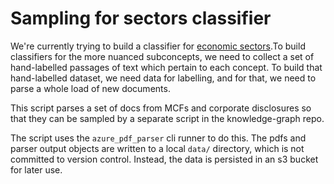 # Sampling for sectors classifier

We're currently trying to build a classifier for [economic sectors](https://climatepolicyradar.wikibase.cloud/wiki/Item:Q709).To build classifiers for the more nuanced subconcepts, we need to collect a set of hand-labelled passages of text which pertain to each concept. To build that hand-labelled dataset, we need data for labelling, and for that, we need to parse a whole load of new documents.

This script parses a set of docs from MCFs and corporate disclosures so that they can be sampled by a separate script in the knowledge-graph repo.

The script uses the `azure_pdf_parser` cli runner to do this. The pdfs and parser output objects are written to a local `data/` directory, which is not committed to version control. Instead, the data is persisted in an s3 bucket for later use.
